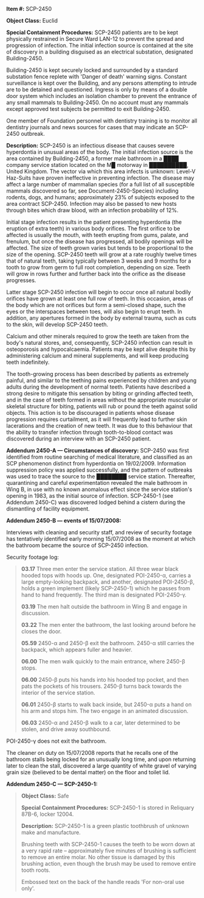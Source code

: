 **Item #:** SCP-2450

**Object Class:** Euclid

**Special Containment Procedures:** SCP-2450 patients are to be kept physically restrained in Secure Ward LAN-12 to prevent the spread and progression of infection. The initial infection source is contained at the site of discovery in a building disguised as an electrical substation, designated Building-2450.

Building-2450 is kept securely locked and surrounded by a standard substation fence replete with 'Danger of death' warning signs. Constant surveillance is kept over the Building, and any persons attempting to intrude are to be detained and questioned. Ingress is only by means of a double door system which includes an isolation chamber to prevent the entrance of any small mammals to Building-2450. On no account must any mammals except approved test subjects be permitted to exit Building-2450.

One member of Foundation personnel with dentistry training is to monitor all dentistry journals and news sources for cases that may indicate an SCP-2450 outbreak.

**Description:** SCP-2450 is an infectious disease that causes severe hyperdontia in unusual areas of the body. The initial infection source is the area contained by Building-2450, a former male bathroom in a ████ company service station located on the M█ motorway in ██████████, United Kingdom. The vector via which this area infects is unknown: Level-V Haz-Suits have proven ineffective in preventing infection. The disease may affect a large number of mammalian species (for a full list of all susceptible mammals discovered so far, see Document-2450-Species) including rodents, dogs, and humans; approximately 23% of subjects exposed to the area contract SCP-2450. Infection may also be passed to new hosts through bites which draw blood, with an infection probability of 12%.

Initial stage infection results in the patient presenting hyperdontia (the eruption of extra teeth) in various body orifices. The first orifice to be affected is usually the mouth, with teeth erupting from gums, palate, and frenulum, but once the disease has progressed, all bodily openings will be affected. The size of teeth grown varies but tends to be proportional to the size of the opening. SCP-2450 teeth will grow at a rate roughly twelve times that of natural teeth, taking typically between 3 weeks and 9 months for a tooth to grow from germ to full root completion, depending on size. Teeth will grow in rows further and further back into the orifice as the disease progresses.

Latter stage SCP-2450 infection will begin to occur once all natural bodily orifices have grown at least one full row of teeth. In this occasion, areas of the body which are not orifices but form a semi-closed shape, such the eyes or the interspaces between toes, will also begin to erupt teeth. In addition, any apertures formed in the body by external trauma, such as cuts to the skin, will develop SCP-2450 teeth.

Calcium and other minerals required to grow the teeth are taken from the body's natural stores, and, consequently, SCP-2450 infection can result in osteoporosis and hypocalcaemia. Patients may be kept alive despite this by administering calcium and mineral supplements, and will keep producing teeth indefinitely.

The tooth-growing process has been described by patients as extremely painful, and similar to the teething pains experienced by children and young adults during the development of normal teeth. Patients have described a strong desire to mitigate this sensation by biting or grinding affected teeth, and in the case of teeth formed in areas without the appropriate muscular or skeletal structure for biting, patients will rub or pound the teeth against solid objects. This action is to be discouraged in patients whose disease progression requires curtailment, as it will frequently lead to further skin lacerations and the creation of new teeth. It was due to this behaviour that the ability to transfer infection through tooth-to-blood contact was discovered during an interview with an SCP-2450 patient.

**Addendum 2450-A — Circumstances of discovery:** SCP-2450 was first identified from routine searching of medical literature, and classified as an SCP phenomenon distinct from hyperdontia on 19/02/2009. Information suppression policy was applied successfully, and the pattern of outbreaks was used to trace the source to the ████████ service station. Thereafter, quarantining and careful experimentation revealed the male bathroom in Wing B, in use with no known anomalous effect since the service station's opening in 1983, as the initial source of infection. SCP-2450-1 (see Addendum 2450-C) was discovered lodged behind a cistern during the dismantling of facility equipment.

**Addendum 2450-B — events of 15/07/2008:**

Interviews with cleaning and security staff, and review of security footage has tentatively identified early morning 15/07/2008 as the moment at which the bathroom became the source of SCP-2450 infection.

Security footage log:

> **03.17** Three men enter the service station. All three wear black hooded tops with hoods up. One, designated POI-2450-α, carries a large empty-looking backpack, and another, designated POI-2450-β, holds a green implement (likely SCP-2450-1) which he passes from hand to hand frequently. The third man is designated POI-2450-γ.
> 
> **03.19** The men halt outside the bathroom in Wing B and engage in discussion.
> 
> **03.22** The men enter the bathroom, the last looking around before he closes the door.
> 
> _<period of unremarkable activity omitted>_
> 
> **05.59** 2450-α and 2450-β exit the bathroom. 2450-α still carries the backpack, which appears fuller and heavier.
> 
> **06.00** The men walk quickly to the main entrance, where 2450-β stops.
> 
> **06.00** 2450-β puts his hands into his hooded top pocket, and then pats the pockets of his trousers. 2450-β turns back towards the interior of the service station.
> 
> **06.01** 2450-β starts to walk back inside, but 2450-α puts a hand on his arm and stops him. The two engage in an animated discussion.
> 
> **06.03** 2450-α and 2450-β walk to a car, later determined to be stolen, and drive away southbound.

POI-2450-γ does not exit the bathroom.

The cleaner on duty on 15/07/2008 reports that he recalls one of the bathroom stalls being locked for an unusually long time, and upon returning later to clean the stall, discovered a large quantity of white gravel of varying grain size (believed to be dental matter) on the floor and toilet lid.

**Addendum 2450-C — SCP-2450-1:**

> **Object Class:** Safe
> 
> **Special Containment Procedures:** SCP-2450-1 is stored in Reliquary 87B-6, locker 12004.
> 
> **Description:** SCP-2450-1 is a green plastic toothbrush of unknown make and manufacture.
> 
> Brushing teeth with SCP-2450-1 causes the teeth to be worn down at a very rapid rate – approximately five minutes of brushing is sufficient to remove an entire molar. No other tissue is damaged by this brushing action, even though the brush may be used to remove entire tooth roots.
> 
> Embossed text on the back of the handle reads 'For non-oral use only'.
